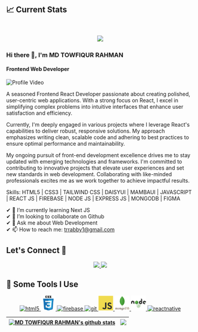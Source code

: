 <a href="https://www.facebook.com/trrabby/">
<img src="" />
</a>

## :chart_with_upwards_trend: Current Stats

<br />
<p align="center">
  <img width="60%" src="https://github-readme-streak-stats.herokuapp.com?user=mir-hussain&theme=react&hide_border=true&background=0D1117&stroke=0D1117&fire=FF1CF7&sideLabels=00F0FF&currStreakNum=FF1CF7&ring=FF1CF7&currStreakLabel=FF1CF7&sideNums=00F0FF" />
</p>

### Hi there 👋, I'm MD TOWFIQUR RAHMAN
#### Frontend Web Developer

![Profile Video](https://github.com/trrabby/myprofile/raw/main/video.gif)

A seasoned Frontend React Developer passionate about creating polished, user-centric web applications. With a strong focus on React, I excel in simplifying complex problems into intuitive interfaces that enhance user satisfaction and efficiency.

Currently, I'm deeply engaged in various projects where I leverage React's capabilities to deliver robust, responsive solutions. My approach emphasizes writing clean, scalable code and adhering to best practices to ensure optimal performance and maintainability.

My ongoing pursuit of front-end development excellence drives me to stay updated with emerging technologies and frameworks. I'm committed to contributing to innovative projects that elevate user experiences and set new standards in web development. Collaborating with like-minded professionals excites me as we work together to achieve impactful results.

Skills: HTML5 | CSS3 | TAILWIND CSS | DAISYUI | MAMBAUI | JAVASCRIPT | REACT JS | FIREBASE | NODE JS | EXPRESS JS | MONGODB | FIGMA

✔ 🌱 I’m currently learning Next JS <br>
✔ 👯 I’m looking to collaborate on Github <br>
✔ 💬 Ask me about Web Development <br>
✔ 📫 How to reach me: trrabby1@gmail.com <be>

## Let's Connect :handshake:

<p align="center">
  <a href="mailto:trrabby1@gmail.com" target="_blank">
    <img src="https://img.shields.io/badge/e‑mail-D14836.svg?style=for-the-badge&logo=GMail&logoColor=white"/>
  </a>
  <a href="https://www.linkedin.com/in/towfiqueweb/" target="_blank">
    <img src="https://img.shields.io/badge/linkedin-0077B5.svg?style=for-the-badge&logo=linkedin&logoColor=white"/>
  </a>
</p>

## 🚀 Some Tools I Use

<p align="center">
  <a href="https://www.w3schools.com/html/" target="_blank">
    <img src="https://github.com/MarikIshtar007/MarikIshtar007/blob/master/images/html.svg" alt="html5" width="40" height="40"/>
  </a>
  <a href="https://www.w3schools.com/css/" target="_blank">
    <img src="https://raw.githubusercontent.com/devicons/devicon/master/icons/css3/css3-original-wordmark.svg" alt="css3" width="40" height="40"/>
  </a>
  <a href="https://firebase.google.com/" target="_blank">
    <img src="https://www.vectorlogo.zone/logos/firebase/firebase-icon.svg" alt="firebase" width="40" height="40"/>
  </a>
  <a href="https://git-scm.com/" target="_blank">
    <img src="https://www.vectorlogo.zone/logos/git-scm/git-scm-icon.svg" alt="git" width="40" height="40"/>
  </a>
  <a href="https://developer.mozilla.org/en-US/docs/Web/JavaScript" target="_blank">
    <img src="https://raw.githubusercontent.com/devicons/devicon/master/icons/javascript/javascript-original.svg" alt="javascript" width="40" height="40"/>
  </a>
  <a href="https://www.mongodb.com/" target="_blank">
    <img src="https://raw.githubusercontent.com/devicons/devicon/master/icons/mongodb/mongodb-original-wordmark.svg" alt="mongodb" width="40" height="40"/>
  </a>
  <a href="https://nodejs.org" target="_blank">
    <img src="https://raw.githubusercontent.com/devicons/devicon/master/icons/nodejs/nodejs-original-wordmark.svg" alt="nodejs" width="40" height="40"/>
  </a>
  <a href="https://reactnative.dev/" target="_blank">
    <img src="https://reactnative.dev/img/header_logo.svg" alt="reactnative" width="40" height="40"/>
  </a>
</p>

| <a href="https://github.com/trrabby/github-readme-stats"><img align="center" src="https://github-readme-stats.vercel.app/api?username=trrabby&show_icons=true&include_all_commits=true&theme=buefy&hide_border=true" alt="MD TOWFIQUR RAHMAN's github stats" /></a> | <a href="https://github.com/trrabby/github-readme-stats"><img align="center" src="https://github-readme-stats.vercel.app/api/top-langs/?username=trrabby&layout=compact&theme=buefy&hide_border=true" /></a> |
| ------------- | ------------- |

